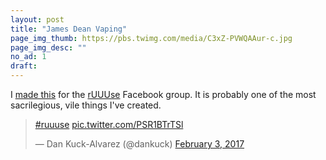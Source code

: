 ```yaml
---
layout: post
title: "James Dean Vaping"
page_img_thumb: https://pbs.twimg.com/media/C3xZ-PVWQAAur-c.jpg
page_img_desc: ""
no_ad: 1
draft: 
---
```


I <a href="https://www.facebook.com/photo.php?fbid=10209145606851549&set=gm.1233633023367236&type=3&theater">made this</a> for the <a href="https://www.facebook.com/groups/1144470838950122/">rUUUse</a> Facebook group. It is probably one of the most sacrilegious, vile things I've created.

<blockquote class="twitter-tweet" data-lang="en"><p lang="und" dir="ltr"><a href="https://twitter.com/hashtag/ruuuse?src=hash">#ruuuse</a> <a href="https://t.co/PSR1BTrTSl">pic.twitter.com/PSR1BTrTSl</a></p>&mdash; Dan Kuck-Alvarez (@dankuck) <a href="https://twitter.com/dankuck/status/827635398885117953">February 3, 2017</a></blockquote>
<script async src="//platform.twitter.com/widgets.js" charset="utf-8"></script>
